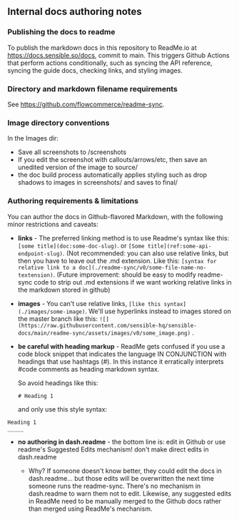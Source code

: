 ## Internal docs authoring notes



### Publishing the docs to readme

To publish the markdown docs in this repository to ReadMe.io at https://docs.sensible.so/docs, commit to main. This triggers Github Actions that perform actions conditionally, such as syncing the API reference, syncing the guide docs, checking links, and styling images.



### Directory and markdown filename requirements

See https://github.com/flowcommerce/readme-sync. 



### Image directory conventions
In the Images dir: 
- Save all screenshots to /screenshots
- If you edit the screenshot with callouts/arrows/etc, then save an unedited version of the image to source/
- the doc build process automatically applies styling such as drop shadows to images in screenshots/ and saves to final/




### Authoring requirements & limitations

You can author the docs in Github-flavored Markdown, with the following minor restrictions and caveats:

- **links** - The preferred linking method is to use Readme's syntax like this: `[some title](doc:some-doc-slug)`. or `[Some title](ref:some-api-endpoint-slug)`. (Not recommended: you can also use relative links, but  then you have to leave out the .md extension. Like this: `[syntax for relative link to a doc](./readme-sync/v0/some-file-name-no-textension)`. (Future improvement: should be easy to modify readme-sync code to strip out .md extensions if we want working relative links in the markdown stored in github)

- **images** - You can't use relative links,   `[like this syntax](./images/some-image)`. We'll use hyperlinks instead to images stored on the master branch like this: `![](https://raw.githubusercontent.com/sensible-hq/sensible-docs/main/readme-sync/assets/images/v0/some_image.png)` . 

- **be careful with heading markup** - ReadMe gets confused if you use a code block snippet that indicates the language IN CONJUNCTION with headings that use hashtags (#). In this instance it erratically interprets #code comments as heading markdown syntax. 

  So avoid headings like this:

  `# Heading 1`

  and only use this style syntax:

```
Heading 1
_____
```



- **no authoring in dash.readme** - the bottom line is: edit in Github or use readme's Suggested Edits mechanism! don't make direct edits in dash.readme

  - Why?  If someone doesn't know better, they could edit the docs in dash.readme... but those edits will be overwritten the next time someone runs the readme-sync. There's no mechanism in dash.readme to warn them not to edit.  Likewise, any suggested edits in ReadMe need to be manually merged to the Github docs rather than merged using ReadMe's mechanism. 












